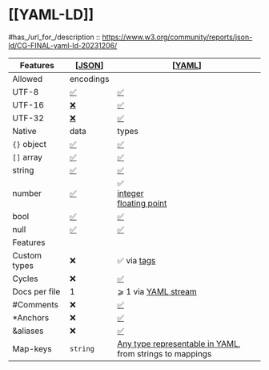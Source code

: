 
# [[YAML-LD]] 

#has_/url_for_/description :: https://www.w3.org/community/reports/json-ld/CG-FINAL-yaml-ld-20231206/ 

| Features      | [[JSON](https://www.w3.org/community/reports/json-ld/CG-FINAL-yaml-ld-20231206/#bib-json "The JavaScript Object Notation (JSON) Data Interchange Format")] | [[YAML](https://www.w3.org/community/reports/json-ld/CG-FINAL-yaml-ld-20231206/#bib-yaml "YAML Ain’t Markup Language (YAML™) version 1.2.2")] |
| ------------- | ---------------------------------------------------------------------------------------------------------------------------------------------------------- | --------------------------------------------------------------------------------------------------------------------------------------------- |
| Allowed       | encodings                                                                                                                                                  |                                                                                                                                               |
| UTF-8         | [✅](https://www.rfc-editor.org/rfc/rfc8259#section-8.1)                                                                                                    | [✅](https://yaml.org/spec/1.2.2/#52-character-encodings)                                                                                      |
| UTF-16        | [❌](https://www.rfc-editor.org/rfc/rfc8259#section-8.1)                                                                                                    | [✅](https://yaml.org/spec/1.2.2/#52-character-encodings)                                                                                      |
| UTF-32        | [❌](https://www.rfc-editor.org/rfc/rfc8259#section-8.1)                                                                                                    | [✅](https://yaml.org/spec/1.2.2/#52-character-encodings)                                                                                      |
| Native        | data                                                                                                                                                       | types                                                                                                                                         |
| `{}` object   | [✅](https://www.rfc-editor.org/rfc/rfc8259#section-4)                                                                                                      | [✅](https://yaml.org/spec/1.2.2/#3211-nodes)                                                                                                  |
| `[]` array    | [✅](https://www.rfc-editor.org/rfc/rfc8259#section-5)                                                                                                      | [✅](https://yaml.org/spec/1.2.2/#3211-nodes)                                                                                                  |
| string        | [✅](https://www.rfc-editor.org/rfc/rfc8259#section-7)                                                                                                      | [✅](https://yaml.org/spec/1.2.2/#3211-nodes)                                                                                                  |
| number        | [✅](https://www.rfc-editor.org/rfc/rfc8259#section-6)                                                                                                      | ✅  <br>[integer](https://yaml.org/spec/1.2.2/#10213-integer)  <br>[floating point](https://yaml.org/spec/1.2.2/#10214-floating-point)         |
| bool          | [✅](https://www.rfc-editor.org/rfc/rfc8259#section-3)                                                                                                      | [✅](https://yaml.org/spec/1.2.2/#10212-boolean)                                                                                               |
| null          | [✅](https://www.rfc-editor.org/rfc/rfc8259#section-3)                                                                                                      | [✅](https://yaml.org/spec/1.2.2/#10211-null)                                                                                                  |
| Features      |                                                                                                                                                            |                                                                                                                                               |
| Custom types  | ❌                                                                                                                                                          | ✅ via [tags](https://yaml.org/spec/1.2.2/#tags)                                                                                               |
| Cycles        | ❌                                                                                                                                                          | [✅](https://yaml.org/spec/1.2.2/#321-representation-graph)                                                                                    |
| Docs per file | 1                                                                                                                                                          | ⩾ 1 via [YAML stream](https://yaml.org/spec/1.2.2/#streams)                                                                                   |
| \#Comments    | ❌                                                                                                                                                          | [✅](https://yaml.org/spec/1.2.2/#3233-comments)                                                                                               |
| \*Anchors     | ❌                                                                                                                                                          | [✅](https://yaml.org/spec/1.2.2/#3222-anchors-and-aliases)                                                                                    |
| \&aliases     | ❌                                                                                                                                                          | [✅](https://yaml.org/spec/1.2.2/#3222-anchors-and-aliases)                                                                                    |
| Map-keys      | `string`                                                                                                                                                   | [Any type representable in YAML](https://yaml.org/spec/1.2.2/#3211-nodes), from strings to mappings                                           |

